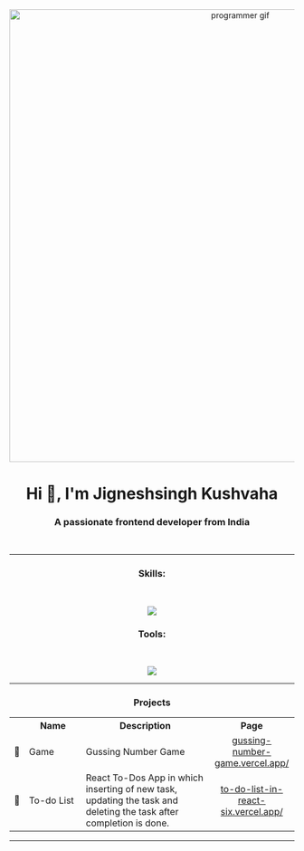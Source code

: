 <div align="center">
<img src="https://c.tenor.com/2nKSTDDekOgAAAAC/coding-kira.gif" alt="programmer gif" width="800"/>
</div>

<h1 align="center">Hi 👋, I'm Jigneshsingh Kushvaha</h1>
<h3 align="center">A passionate frontend developer from India</h3>
<br>
<hr>
<h3 align="center">Skills:</h3><br>
<p align="center">
    <img src="https://skillicons.dev/icons?i=html,css,bootstrap,js,php,mysql,mongodb,react,tailwind,python" />
</p>

<h3 align="center">Tools:</h3><br>
<p align="center">
    <img src="https://skillicons.dev/icons?i=postman,mysql,vercel,netlify,figma,firebase" />
</p>

<hr />
<h3 align="center">Projects</h3>  
  <table>
    <tr align="center">
      <th width="5%"></th>
      <th width="20%">Name</th>
      <th width="45%">Description</th>
      <th width=30%>Page</th>
    </tr>
    <tr>
      <td>🎯</td>
      <td>Game</td>
      <td>Gussing Number Game</td>
      <td align="center"><a href="https://gussing-number-game.vercel.app/">gussing-number-game.vercel.app/</a></td>      
    </tr>
    <tr>
      <td>📝</td>
      <td>To-do List</td>
      <td>React To-Dos App in which inserting of new task, updating the task and deleting the task after completion is done.</td>
      <td align="center"><a href="https://to-do-list-in-react-six.vercel.app/">to-do-list-in-react-six.vercel.app/</a></td>      
    </tr>
  </table>

  ---
